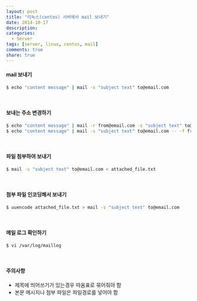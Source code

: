 ```yaml
---
layout: post
title: "리눅스(centos) 서버에서 mail 보내기"
date: 2014-10-17
description:
categories:
  - Server
tags: [server, linux, centos, mail]
comments: true
share: true
---
```


#### mail 보내기
```bash
$ echo "content message" | mail -s "subject text" to@email.com
```
<br />

#### 보내는 주소 변경하기
```bash
$ echo "content message" | mail -r from@email.com -s "subject text" to@email.com
$ echo "content message" | mail -s "subject text" to@email.com -- -f from@email.com
```
<br />

#### 파일 첨부하여 보내기
```bash
$ mail -s "subject text" to@email.com < attached_file.txt
```
<br />

#### 첨부 파일 인코딩해서 보내기
```bash
$ uuencode attached_file.txt > mail -s "subject text" to@email.com
```
<br />

#### 메일 로그 확인하기
```bash
$ vi /var/log/maillog
```
<br />

#### 주의사항
- 제목에 띄어쓰기가 있는경우 따옴표로 묶어줘야 함
- 본문 메시지나 첨부 파일은 파일경로를 넣어야 함
